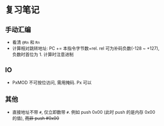 # 复习笔记

## 手动汇编

- 看清 `@Rn` 和 `Rn`
- 计算相对跳转地址: PC += 本指令字节数+rel. rel 可为补码负数(-128 ~ +127), 负数时首位为 1. 计算时注意进制

## IO

- PxMOD 不可按位访问, 需用掩码. Px 可以

## 其他

- 直接地址不带 `#`, 仅立即数带 `#`. 例如 push 0x00 (此时 push 的是内存 0x00 的值), ~~而非 push #0x00~~
